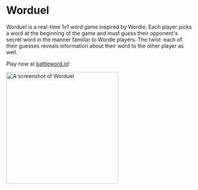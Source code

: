 # Worduel

Worduel is a real-time 1v1 word game inspired by Wordle. Each player picks a word at the beginning of the game and must guess their opponent's secret word in the manner familiar to Wordle players. The twist: each of their guesses reveals information about their word to the other player as well.

Play now at [battleword.io](https://battleword.io)!

<img src="https://user-images.githubusercontent.com/34611522/159952206-89f600fd-8668-4dcb-9f02-d3cad42cb4d3.png" width="300px" alt="A screenshot of Worduel">
